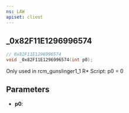 ```yaml
---
ns: LAW
apiset: client
---
```

## _0x82F11E1296996574

```c
// 0x82F11E1296996574
void _0x82F11E1296996574(int p0);
```

Only used in rcm_gunslinger1_1 R* Script: p0 = 0

## Parameters
* **p0**: